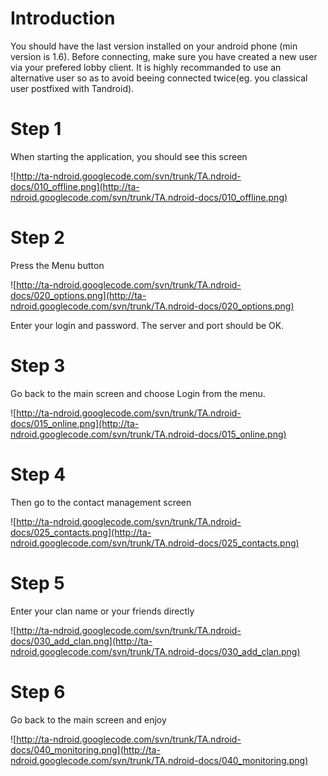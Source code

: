 # Introduction #

You should have the last version installed on your android phone (min version is 1.6). Before connecting, make sure you have created a new user via your prefered lobby client. It is highly recommanded to use an alternative user so as to avoid beeing connected twice(eg. you classical user postfixed with Tandroid).


# Step 1 #

When starting the application, you should see this screen

![http://ta-ndroid.googlecode.com/svn/trunk/TA.ndroid-docs/010_offline.png](http://ta-ndroid.googlecode.com/svn/trunk/TA.ndroid-docs/010_offline.png)

# Step 2 #

Press the Menu button

![http://ta-ndroid.googlecode.com/svn/trunk/TA.ndroid-docs/020_options.png](http://ta-ndroid.googlecode.com/svn/trunk/TA.ndroid-docs/020_options.png)

Enter your login and password. The server and port should be OK.

# Step 3 #

Go back to the main screen and choose Login from the menu.

![http://ta-ndroid.googlecode.com/svn/trunk/TA.ndroid-docs/015_online.png](http://ta-ndroid.googlecode.com/svn/trunk/TA.ndroid-docs/015_online.png)

# Step 4 #

Then go to the contact management screen

![http://ta-ndroid.googlecode.com/svn/trunk/TA.ndroid-docs/025_contacts.png](http://ta-ndroid.googlecode.com/svn/trunk/TA.ndroid-docs/025_contacts.png)

# Step 5 #

Enter your clan name or your friends directly

![http://ta-ndroid.googlecode.com/svn/trunk/TA.ndroid-docs/030_add_clan.png](http://ta-ndroid.googlecode.com/svn/trunk/TA.ndroid-docs/030_add_clan.png)

# Step 6 #

Go back to the main screen and enjoy

![http://ta-ndroid.googlecode.com/svn/trunk/TA.ndroid-docs/040_monitoring.png](http://ta-ndroid.googlecode.com/svn/trunk/TA.ndroid-docs/040_monitoring.png)